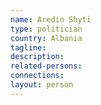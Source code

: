```yaml
---
name: Aredin Shyti
type: politician
country: Albania
tagline:
description:
related-persons:
connections:
layout: person
---
```


